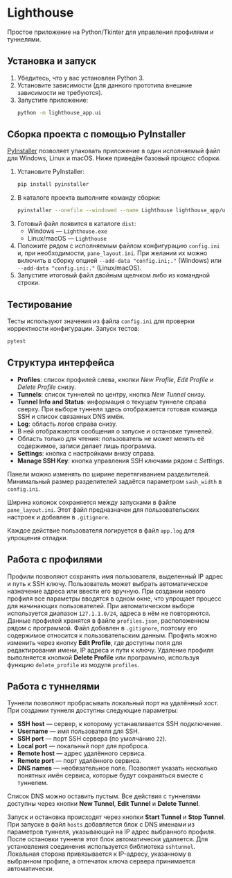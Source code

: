 # Lighthouse

Простое приложение на Python/Tkinter для управления профилями и туннелями.

## Установка и запуск

1. Убедитесь, что у вас установлен Python 3.
2. Установите зависимости (для данного прототипа внешние зависимости не требуются).
3. Запустите приложение:
   ```bash
   python -m lighthouse_app.ui
   ```

## Сборка проекта с помощью PyInstaller

[PyInstaller](https://pyinstaller.org) позволяет упаковать приложение в один
исполняемый файл для Windows, Linux и macOS. Ниже приведён базовый процесс
сборки.

1. Установите PyInstaller:
   ```bash
   pip install pyinstaller
   ```
2. В каталоге проекта выполните команду сборки:
   ```bash
   pyinstaller --onefile --windowed --name Lighthouse lighthouse_app/ui.py
   ```
3. Готовый файл появится в каталоге `dist`:
   - Windows — `Lighthouse.exe`
   - Linux/macOS — `Lighthouse`
4. Положите рядом с исполняемым файлом конфигурацию `config.ini` и, при
   необходимости, `pane_layout.ini`. При желании их можно включить в сборку
   опцией `--add-data "config.ini;."` (Windows) или `--add-data "config.ini:."`
   (Linux/macOS).
5. Запустите итоговый файл двойным щелчком либо из командной строки.

## Тестирование

Тесты используют значения из файла `config.ini` для проверки корректности конфигурации.
Запуск тестов:

```bash
pytest
```

## Структура интерфейса

- **Profiles**: список профилей слева, кнопки *New Profile*, *Edit Profile* и *Delete Profile* снизу.
- **Tunnels**: список туннелей по центру, кнопка *New Tunnel* снизу.
- **Tunnel Info and Status**: информация о текущем туннеле справа сверху. При
  выборе туннеля здесь отображается готовая команда SSH и список связанных
  DNS имён.
- **Log**: область логов справа снизу.
- В ней отображаются сообщения о запуске и остановке туннелей.
- Область только для чтения: пользователь не может менять её содержимое, записи делает лишь программа.
- **Settings**: кнопка с настройками внизу справа.
- **Manage SSH Key**: кнопка управления SSH ключами рядом с *Settings*.

Панели можно изменять по ширине перетягиванием разделителей. Минимальный
размер разделителей задаётся параметром `sash_width` в `config.ini`.

Ширина колонок сохраняется между запусками в файле `pane_layout.ini`. Этот
файл предназначен для пользовательских настроек и добавлен в `.gitignore`.

Каждое действие пользователя логируется в файл `app.log` для упрощения отладки.

## Работа с профилями

Профили позволяют сохранять имя пользователя, выделенный IP адрес и путь к SSH
ключу. Пользователь может выбрать автоматическое назначение адреса или
ввести его вручную. При создании нового профиля все параметры вводятся в одном
окне, что упрощает процесс для начинающих пользователей. При автоматическом выборе используется диапазон
`127.1.1.0/24`, адреса в нём не повторяются. Данные профилей хранятся в
файле `profiles.json`, расположенном рядом с программой. Файл добавлен в
`.gitignore`, поэтому его содержимое относится к пользовательским данным.
Профиль можно изменить через кнопку **Edit Profile**, где доступны поля для
редактирования имени, IP адреса и пути к ключу. Удаление профиля выполняется
кнопкой **Delete Profile** или программно, используя функцию
`delete_profile` из модуля `profiles`.

## Работа с туннелями

Туннели позволяют пробрасывать локальный порт на удалённый хост. При создании
туннеля доступны следующие параметры:

- **SSH host** — сервер, к которому устанавливается SSH подключение.
- **Username** — имя пользователя для SSH.
- **SSH port** — порт SSH сервера (по умолчанию `22`).
- **Local port** — локальный порт для проброса.
- **Remote host** — адрес удалённого сервиса.
- **Remote port** — порт удалённого сервиса.
- **DNS names** — необязательное поле. Позволяет указать несколько понятных
  имён сервиса, которые будут сохраняться вместе с туннелем.

Список DNS можно оставить пустым. Все действия с туннелями доступны через
кнопки **New Tunnel**, **Edit Tunnel** и **Delete Tunnel**.

Запуск и остановка происходят через кнопки **Start Tunnel** и **Stop Tunnel**.
При запуске в файл `hosts` добавляется блок с DNS именами из параметров
туннеля, указывающий на IP адрес выбранного профиля. После остановки туннеля
этот блок автоматически удаляется.
Для установления соединения используется библиотека `sshtunnel`. Локальная
сторона привязывается к IP-адресу, указанному в выбранном профиле, а отпечаток
ключа сервера принимается автоматически.
